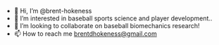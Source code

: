 - 👋 Hi, I’m @brent-hokeness
- 👀 I’m interested in baseball sports science and player development..
- 💞️ I’m looking to collaborate on baseball biomechanics research!
- 📫 How to reach me brentdhokeness@gmail.com

<!---
brent-hokeness/brent-hokeness is a ✨ special ✨ repository because its `README.md` (this file) appears on your GitHub profile.
You can click the Preview link to take a look at your changes.
--->
